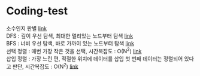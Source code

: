 # Coding-test
소수인지 판별 [link](./1.java) <br>
DFS : 깊이 우선 탐색, 최대한 멀리있는 노드부터 탐색 [link](./dfs.java)<br>
BFS : 너비 우선 탐색, 바로 가까이 있는 노드부터 탐색 [link](./bfs.java)<br>
선택 정렬 : 매번 가장 작은 것을 선택, 시간복잡도 : O(N<sup>2</sup>) [link](./Select_sort.java)<br>
삽입 정렬 : 가장 느린 편, 적절한 위치에 데이터를 삽입
  첫 번째 데이터는 정렬되어 있다고 판단, 시간복잡도 : O(N<sup>2</sup>) [link](./Insert_sort.java)
